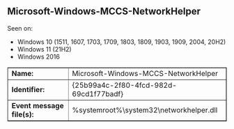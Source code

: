 ## Microsoft-Windows-MCCS-NetworkHelper

Seen on:
* Windows 10 (1511, 1607, 1703, 1709, 1803, 1809, 1903, 1909, 2004, 20H2)
* Windows 11 (21H2)
* Windows 2016

<table border="1" class="docutils">
  <tbody>
    <tr>
      <td><b>Name:</b></td>
      <td>Microsoft-Windows-MCCS-NetworkHelper</td>
    </tr>
    <tr>
      <td><b>Identifier:</b></td>
      <td>{25b99a4c-2f80-4fcd-982d-69cd1f77badf}</td>
    </tr>
    <tr>
      <td><b>Event message file(s):</b></td>
      <td>%systemroot%\system32\networkhelper.dll</td>
    </tr>
  </tbody>
</table>

&nbsp;

